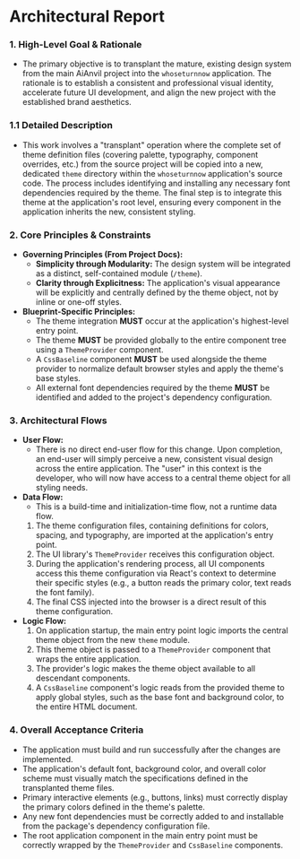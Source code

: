 # **Architectural Report**

### **1. High-Level Goal & Rationale**
*   The primary objective is to transplant the mature, existing design system from the main AiAnvil project into the `whoseturnnow` application. The rationale is to establish a consistent and professional visual identity, accelerate future UI development, and align the new project with the established brand aesthetics.

### **1.1 Detailed Description**
*   This work involves a "transplant" operation where the complete set of theme definition files (covering palette, typography, component overrides, etc.) from the source project will be copied into a new, dedicated `theme` directory within the `whoseturnnow` application's source code. The process includes identifying and installing any necessary font dependencies required by the theme. The final step is to integrate this theme at the application's root level, ensuring every component in the application inherits the new, consistent styling.

### **2. Core Principles & Constraints**
*   **Governing Principles (From Project Docs):**
    *   **Simplicity through Modularity:** The design system will be integrated as a distinct, self-contained module (`/theme`).
    *   **Clarity through Explicitness:** The application's visual appearance will be explicitly and centrally defined by the theme object, not by inline or one-off styles.
*   **Blueprint-Specific Principles:**
    *   The theme integration **MUST** occur at the application's highest-level entry point.
    *   The theme **MUST** be provided globally to the entire component tree using a `ThemeProvider` component.
    *   A `CssBaseline` component **MUST** be used alongside the theme provider to normalize default browser styles and apply the theme's base styles.
    *   All external font dependencies required by the theme **MUST** be identified and added to the project's dependency configuration.

### **3. Architectural Flows**
*   **User Flow:**
    *   There is no direct end-user flow for this change. Upon completion, an end-user will simply perceive a new, consistent visual design across the entire application. The "user" in this context is the developer, who will now have access to a central theme object for all styling needs.
*   **Data Flow:**
    *   This is a build-time and initialization-time flow, not a runtime data flow.
    1.  The theme configuration files, containing definitions for colors, spacing, and typography, are imported at the application's entry point.
    2.  The UI library's `ThemeProvider` receives this configuration object.
    3.  During the application's rendering process, all UI components access this theme configuration via React's context to determine their specific styles (e.g., a button reads the primary color, text reads the font family).
    4.  The final CSS injected into the browser is a direct result of this theme configuration.
*   **Logic Flow:**
    1.  On application startup, the main entry point logic imports the central theme object from the new `theme` module.
    2.  This theme object is passed to a `ThemeProvider` component that wraps the entire application.
    3.  The provider's logic makes the theme object available to all descendant components.
    4.  A `CssBaseline` component's logic reads from the provided theme to apply global styles, such as the base font and background color, to the entire HTML document.

### **4. Overall Acceptance Criteria**
*   The application must build and run successfully after the changes are implemented.
*   The application's default font, background color, and overall color scheme must visually match the specifications defined in the transplanted theme files.
*   Primary interactive elements (e.g., buttons, links) must correctly display the primary colors defined in the theme's palette.
*   Any new font dependencies must be correctly added to and installable from the package's dependency configuration file.
*   The root application component in the main entry point must be correctly wrapped by the `ThemeProvider` and `CssBaseline` components.